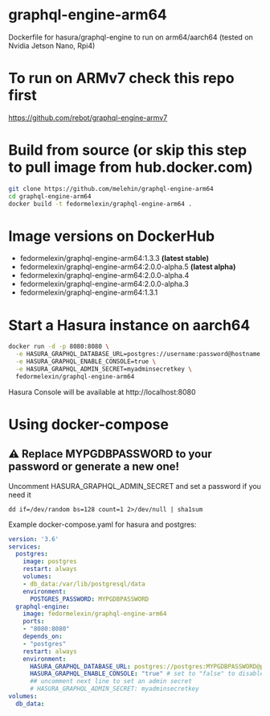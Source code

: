 # graphql-engine-arm64
Dockerfile for hasura/graphql-engine to run on arm64/aarch64 (tested on Nvidia Jetson Nano, Rpi4)

# To run on ARMv7 check this repo first
https://github.com/rebot/graphql-engine-armv7

# Build from source (or skip this step to pull image from hub.docker.com)
```bash
git clone https://github.com/melehin/graphql-engine-arm64
cd graphql-engine-arm64
docker build -t fedormelexin/graphql-engine-arm64 .
```
# Image versions on DockerHub
* fedormelexin/graphql-engine-arm64:1.3.3 **(latest stable)**
* fedormelexin/graphql-engine-arm64:2.0.0-alpha.5 **(latest alpha)**
* fedormelexin/graphql-engine-arm64:2.0.0-alpha.4
* fedormelexin/graphql-engine-arm64:2.0.0-alpha.3
* fedormelexin/graphql-engine-arm64:1.3.1

# Start a Hasura instance on aarch64
```bash
docker run -d -p 8080:8080 \
  -e HASURA_GRAPHQL_DATABASE_URL=postgres://username:password@hostname:port/dbname \
  -e HASURA_GRAPHQL_ENABLE_CONSOLE=true \
  -e HASURA_GRAPHQL_ADMIN_SECRET=myadminsecretkey \
  fedormelexin/graphql-engine-arm64
```

Hasura Console will be available at http://localhost:8080

# Using docker-compose
## :warning: Replace MYPGDBPASSWORD to your password or generate a new one!
Uncomment HASURA_GRAPHQL_ADMIN_SECRET and set a password if you need it
```
dd if=/dev/random bs=128 count=1 2>/dev/null | sha1sum
```
Example docker-compose.yaml for hasura and postgres:
```yaml
version: '3.6'
services:
  postgres:
    image: postgres
    restart: always
    volumes:
    - db_data:/var/lib/postgresql/data
    environment:
      POSTGRES_PASSWORD: MYPGDBPASSWORD 
  graphql-engine:
    image: fedormelexin/graphql-engine-arm64
    ports:
    - "8080:8080"
    depends_on:
    - "postgres"
    restart: always
    environment:
      HASURA_GRAPHQL_DATABASE_URL: postgres://postgres:MYPGDBPASSWORD@postgres:5432/postgres
      HASURA_GRAPHQL_ENABLE_CONSOLE: "true" # set to "false" to disable console
      ## uncomment next line to set an admin secret
      # HASURA_GRAPHQL_ADMIN_SECRET: myadminsecretkey
volumes:
  db_data:
```
